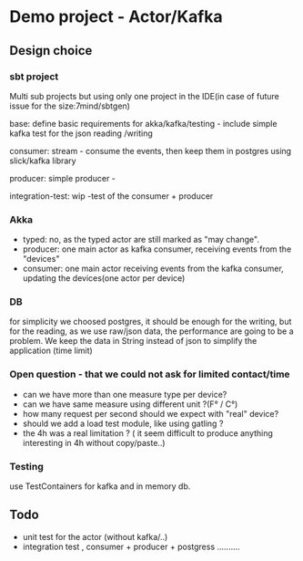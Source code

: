 # Demo project - Actor/Kafka 

##  Design  choice

### sbt project
Multi sub projects but using only one project in the IDE(in case of future issue for the size:7mind/sbtgen)

base: define  basic  requirements for akka/kafka/testing - include simple kafka test for the json reading /writing 

consumer: stream - consume the events, then keep them in postgres using slick/kafka library

producer: simple producer - 

integration-test: wip -test of the consumer + producer

### Akka

- typed: no, as the typed actor are still marked as "may change".
- producer: one main actor as kafka consumer, receiving events from the "devices"
- consumer: one main actor receiving events from the kafka consumer, updating the devices(one actor per device)

###  DB

for simplicity we choosed postgres, it should be enough  for the writing, but for the reading,
as  we use raw/json data, the performance are going to be a problem.
We keep the data in  String instead of json to simplify the application (time limit)

### Open question - that we could not ask for  limited contact/time  

- can we have more than one measure type per device? 
- can we have same measure using different unit ?(F° / C°)
- how many request per second should we expect with "real"  device?
- should we add a load  test module, like using gatling ? 
- the 4h was a real limitation ?  ( it  seem difficult to produce anything interesting in 4h  without copy/paste..)

### Testing

use TestContainers for kafka and in memory db.


## Todo

- unit test for the actor (without kafka/..)
- integration test ,  consumer + producer + postgress
..........